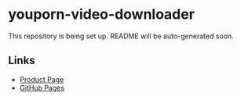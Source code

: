 # youporn-video-downloader

This repository is being set up. README will be auto-generated soon.

## Links
- [Product Page](https://serp.ly/youpo-downloader)
- [GitHub Pages](https://serpapps.github.io/youporn-video-downloader)
